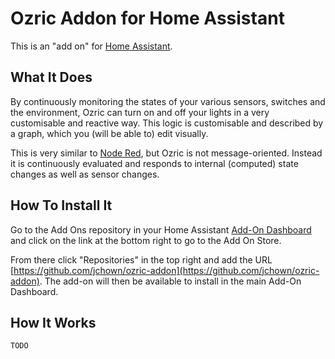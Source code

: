 # Ozric Addon for Home Assistant

This is an "add on" for [Home Assistant](https://www.home-assistant.io/).

## What It Does

By continuously monitoring the states of your various sensors, switches and the environment, Ozric can turn on and off your lights in a very customisable and reactive way.
This logic is customisable and described by a graph, which you (will be able to) edit visually.

This is very similar to [Node Red](https://nodered.org/), but Ozric is not message-oriented. Instead it is continuously evaluated and responds to internal (computed) state changes as well as sensor changes.

## How To Install It

Go to the Add Ons repository in your Home Assistant [Add-On Dashboard](http://homeassistant:8123/hassio/dashboard) and click on the link at the bottom right to go to the Add On Store.

From there click "Repositories" in the top right and add the URL [https://github.com/jchown/ozric-addon](https://github.com/jchown/ozric-addon). The add-on will then be available to install in the main Add-On Dashboard.

## How It Works

`TODO`
